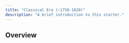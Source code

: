 ```yaml
---
title: "Classical Era (~1750-1820)"
description: "A brief introduction to this starter."
---
```

## Overview
